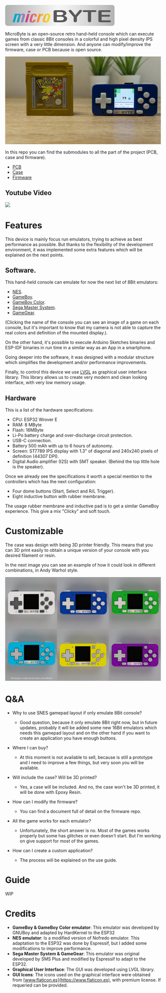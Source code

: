 ![](images/microByte_logo.png)

MicroByte is an open-source retro hand-held console which can execute games from classic 8Bit consoles in a colorful and high pixel density IPS screen with a very little dimension. And anyone can modify/improve the firmware, case or PCB because is open source.

![](images/microByte_comparation.jpg)

In this repo you can find the submodules to all the part of the project (PCB, case and firmware).

- [PCB](https://github.com/jfm92/microByte_PCB)
- [Case](https://github.com/jfm92/microByte_case)
- [Firmware](https://github.com/jfm92/microByte_firmware)

## Youtube Video
[![](http://img.youtube.com/vi/g1zqmEbpWG0/0.jpg)](http://www.youtube.com/watch?v=g1zqmEbpWG0 "microByte intro video")

# Features

This device is mainly focus run emulators, trying to achieve as best performance as possible. But thanks to the flexibility of the development environment, it was implemented some extra features which will be explained on the next points.

## Software.

This hand-held console can emulate for now the next list of 8Bit emulators:
- [NES](images/microByte_nes_contra.JPG).
- [GameBoy](images/microByte_gb_donkey.JPG).
- [GameBoy Color](images/microByte_gbc_zelda.JPG).
- [Sega Master System](images/microByte_sms_outrun.JPG).
- [GameGear](images/microByte_gg_sonic.JPG).

(Clicking the name of the console you can see an image of a game on each console, but it's important to know that my camera is not able to capture the real colors and definition of the mounted display.).

On the other hand, it's possible to execute Arduino Sketches binaries and ESP-IDF binaries in run time in a similar way as an App in a smartphone.

Going deeper into the software, it was designed with a modular structure which simplifies the development and/or performance improvements.

Finally, to control this device we use [LVGL](https://lvgl.io/) as graphical user interface library. This library allows us to create very modern and clean looking interface, with very low memory usage.


## Hardware

This is a list of the hardware specifications:

- CPU: ESP32 Wrover E
- RAM: 8 MByte
- Flash: 16MByte
- Li-Po battery charge and over-discharge circuit protection.
- USB-C connection.
- Battery 500 mAh with up to 6 hours of autonomy.
- Screen: ST7789 IPS display with 1.3" of diagonal and 240x240 pixels of definition (44307 DPI).
- Digital Audio amplifier (I2S) with SMT speaker. (Behind the top little hole is the speaker).

Once we already see the specifications it worth a special mention to the controllers which has the next configuration:

- Four dome buttons (Start, Select and R/L Trigger).
- Eight inductive button with rubber membrane.

The usage rubber membrane and inductive pad is to get a similar GameBoy experience. This give a mix "Clicky" and soft touch.


# Customizable

The case was design with being 3D printer friendly. This means that you can 3D print easily to obtain a unique version of your console with you desired filament or resin.

In the next image you can see an example of how it could look in different combinations, in Andy Warhol style.


![](images/microByte_colors.png)

# Q&A

- Why to use SNES gamepad layout if only emulate 8Bit console?
    - Good question, because it only emulate 8Bit right now, but in future updates, probably it will be added some new 16Bit emulators which needs this gamepad layout and on the other hand if you want to create an application you have enough buttons.

- Where I can buy?
    - At this moment is not available to sell, because is still a prototype and I need to improve a few things, but very soon you will be available.

- Will include the case? Will be 3D printed?
    - Yes, a case will be included. And no, the case won't be 3D printed, it will be done with Epoxy Resin.

- How can I modify the firmware?
    - You can find a document full of detail on the firmware repo.

- All the game works for each emulator?
    - Unfortunately, the short answer is no. Most of the games works properly but some has glitches or even doesn't start. But I'm working on give support for most of the games.

- How can I create a custom application?
    - The process will be explained on the use guide.


# Guide

WIP

# Credits

- **GameBoy & GameBoy Color emulator**: This emulator was developed by GNUBoy and adapted by HardKernel to the ESP32
- **NES emulator**: Is a modified version of Nofredo emulator. This adaptation to the ESP32 was done by Espressif, but I added some modifications to improve performance.
- **Sega Master System & GameGear**: This emulator was original developed by SMS Plus and modified by Espressif to adapt to the ESP32.
- **Graphical User Interface**: The GUI was developed using LVGL library.
- **GUI Icons**: The icons used on the graphical interface were obtained from [www.flaticon.es](https://www.flaticon.es), with premium license. If requeried can be provided.













